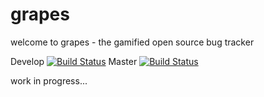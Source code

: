 # grapes 
welcome to grapes - the gamified open source bug tracker

Develop [![Build Status](https://travis-ci.org/PieterVanPittens/grapes.svg?branch=develop)](https://travis-ci.org/PieterVanPittens/grapes)
Master [![Build Status](https://travis-ci.org/PieterVanPittens/grapes.svg?branch=master)](https://travis-ci.org/PieterVanPittens/grapes)

work in progress...

